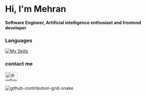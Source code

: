 <h1 align="left">Hi, I'm Mehran</h1>

**Software Engineer, Artificial intelligence enthusiast and frontend developer**


### Languages
[![My Skills](https://skillicons.dev/icons?i=next,js,jquery,react,html,css)](https://skillicons.dev)

### contact me
<p align="left">
<a href="https://www.linkedin.com/in/seyed-mohammad-hosien-abedy-nejad-7a2248b4/" target="blank"><img align="center" src="https://raw.githubusercontent.com/rahuldkjain/github-profile-readme-generator/master/src/images/icons/Social/linked-in-alt.svg" alt="diorfunn" height="30" width="40" /></a>
</p>


 
 ![github-contribution-grid-snake](https://user-images.githubusercontent.com/90142173/154796318-e529fdc7-2132-4ce7-8417-06b71cf02506.svg)
 
 
